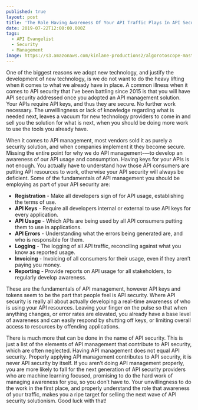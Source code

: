 ```yaml
---
published: true
layout: post
title: 'The Role Having Awareness Of Your API Traffic Plays In API Security'
date: 2019-07-22T12:00:00.000Z
tags:
  - API Evangelist
  - Security
  - Management
image: https://s3.amazonaws.com/kinlane-productions2/algorotoscope-master/IMG_4038_blue_circuit.jpg
---
```


One of the biggest reasons we adopt new technology, and justify the development of new technology, is we do not want to do the heavy lifting when it comes to what we already have in place. A common illness when it comes to API security that I’ve been battling since 2015 is that you will have API security addressed once you adopted an API management solution. Your APIs require API keys, and thus they are secure. No further work necessary. The unwillingness or lack of knowledge regarding what is needed next, leaves a vacuum for new technology providers to come in and sell you the solution for what is next, when you should be doing more work to use the tools you already have.

When it comes to API management, most vendors sold it as purely a security solution, and when companies implement it they become secure. Missing the entire point for why we do API management-—to develop an awareness of our API usage and consumption. Having keys for your APIs is not enough. You actually have to understand how those API consumers are putting API resources to work, otherwise your API security will always be deficient. Some of the fundamentals of API management you should be employing as part of your API security are:

- **Registration** - Make all developers sign of for API usage, establishing the terms of use.
- **API Keys** - Require all developers internal or external to use API keys for every application.
- **API Usage** - Which APIs are being used by all API consumers putting them to use in applications.
- **API Errors** - Understanding what the errors being generated are, and who is responsible for them.
- **Logging** - The logging of all API traffic, reconciling against what you know as reported usage.
- **Invoicing** - Invoicing of all consumers for their usage, even if they aren’t paying you money.
- **Reporting** - Provide reports on API usage for all stakeholders, to regularly develop awareness.

These are the fundamentals of API management, however API keys and tokens seem to be the part that people feel is API security. Where API security is really all about actually developing a real-time awareness of who is using your API resources. Leaving your finger on the pulse so that when anything changes, or error rates are elevated, you already have a base level of awareness and can easily respond by shutting off keys, or limiting overall access to resources by offending applications.

There is much more that can be done in the name of API security. This is just a list of the elements of API management that contribute to API security, which are often neglected. Having API management does not equal API security. Properly applying API management contributes to API security, it is never API security by itself. If you aren’t doing API management properly, you are more likely to fall for the next generation of API security providers who are machine learning focused, promising to do the hard work of managing awareness for you, so you don’t have to. Your unwillingness to do the work in the first place, and properly understand the role that awareness of your traffic, makes you a ripe target for selling the next wave of API security solutionism. Good luck with that!
